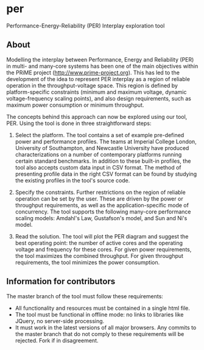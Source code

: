 # per
Performance-Energy-Reliability (PER) Interplay exploration tool

## About

Modelling the interplay between Performance, Energy and Reliability (PER) in multi- and many-core systems has been one of the main objectives within the PRiME project (http://www.prime-project.org). This has led to the development of the idea to represent PER interplay as a region of reliable operation in the throughput-voltage space. This region is defined by platform-specific constraints (minimum and maximum voltage, dynamic voltage-frequency scaling points), and also design requirements, such as maximum power consumption or minimum throughput.

The concepts behind this approach can now be explored using our tool, PER. Using the tool is done in three straightforward steps:

1. Select the platform. The tool contains a set of example pre-defined power and performance profiles. The teams at Imperial College London, University of Southampton, and Newcastle University have produced characterizations on a number of contemporary platforms running certain standard benchmarks. In addition to these built-in profiles, the tool also accepts custom data input in CSV format. The method of presenting profile data in the right CSV format can be found by studying the existing profiles in the tool's source code.

2. Specify the constraints. Further restrictions on the region of reliable operation can be set by the user. These are driven by the power or throughput requirements, as well as the application-specific mode of concurrency. The tool supports the following many-core performance scaling models: Amdahl's Law, Gustafson's model, and Sun and Ni's model.

3. Read the solution. The tool will plot the PER diagram and suggest the best operating point: the number of active cores and the operating voltage and frequency for these cores. For given power requirements, the tool maximizes the combined throughput. For given throughput requirements, the tool minimizes the power consumption.


## Information for contributors

The master branch of the tool must follow these requirements:
- All functionality and resources must be contained in a single html file.
- The tool must be functional in offline mode: no links to libraries like JQuery, no server-side processing.
- It must work in the latest versions of all major browsers.
Any commits to the master branch that do not comply to these requirements will be rejected. Fork if in disagreement.

